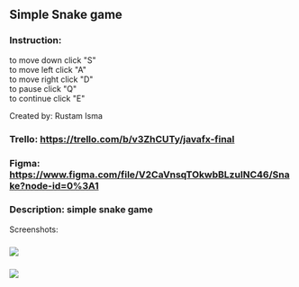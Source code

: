 ## Simple Snake game

### Instruction:
to move down click "S"<br>
to move left click "A"<br>
to move right click "D"<br>
to pause click "Q"<br>
to continue click "E"

Created by: Rustam Isma
### Trello: https://trello.com/b/v3ZhCUTy/javafx-final
### Figma: https://www.figma.com/file/V2CaVnsqTOkwbBLzuINC46/Snake?node-id=0%3A1
### Description: simple snake game
Screenshots:
### ![](https://imgur.com/DFRXkUm.png)
### ![](https://imgur.com/rkzvyh7.png)
